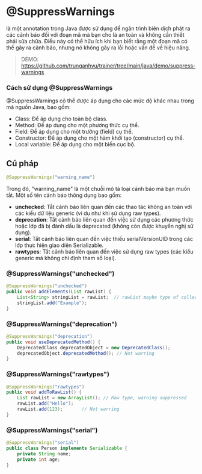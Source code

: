 # @SuppressWarnings 
là một annotation trong Java được sử dụng để ngăn trình biên dịch phát ra các cảnh báo đối với đoạn mã mà bạn cho là an toàn và không cần thiết phải sửa chữa. Điều này có thể hữu ích khi bạn biết rằng một đoạn mã có thể gây ra cảnh báo, nhưng nó không gây ra lỗi hoặc vấn đề về hiệu năng.
> DEMO: https://github.com/trunganhvu/trainer/tree/main/java/demo/suppress-warnings

### Cách sử dụng @SuppressWarnings
@SuppressWarnings có thể được áp dụng cho các mức độ khác nhau trong mã nguồn Java, bao gồm:

* Class: Để áp dụng cho toàn bộ class.
* Method: Để áp dụng cho một phương thức cụ thể.
* Field: Để áp dụng cho một trường (field) cụ thể.
* Constructor: Để áp dụng cho một hàm khởi tạo (constructor) cụ thể.
* Local variable: Để áp dụng cho một biến cục bộ.

## Cú pháp
```java
@SuppressWarnings("warning_name")
```
Trong đó, "warning_name" là một chuỗi mô tả loại cảnh báo mà bạn muốn tắt. Một số tên cảnh báo thông dụng bao gồm:

* **unchecked**: Tắt cảnh báo liên quan đến các thao tác không an toàn với các kiểu dữ liệu generic (ví dụ như khi sử dụng raw types).
* **deprecation**: Tắt cảnh báo liên quan đến việc sử dụng các phương thức hoặc lớp đã bị đánh dấu là deprecated (không còn được khuyến nghị sử dụng).
* **serial**: Tắt cảnh báo liên quan đến việc thiếu serialVersionUID trong các lớp thực hiện giao diện Serializable.
* **rawtypes**: Tắt cảnh báo liên quan đến việc sử dụng raw types (các kiểu generic mà không chỉ định tham số loại).

### @SuppressWarnings("unchecked")
```java
@SuppressWarnings("unchecked")
public void addElements(List rawList) {
    List<String> stringList = rawList;  // rawList maybe type of collection problems. Not warring
    stringList.add("Example");
}
```
### @SuppressWarnings("deprecation")
```java
@SuppressWarnings("deprecation")
public void useDeprecatedMethod() {
    DeprecatedClass deprecatedObject = new DeprecatedClass();                   // Not warring
    deprecatedObject.deprecatedMethod(); // Not warring
}
```

### @SuppressWarnings("rawtypes")

```java
@SuppressWarnings("rawtypes")
public void addToRawList() {
    List rawList = new ArrayList(); // Raw type, warning suppressed
    rawList.add("Hello");
    rawList.add(123);       // Not warring
}
```

### @SuppressWarnings("serial")
```java
@SuppressWarnings("serial")
public class Person implements Serializable {
    private String name;
    private int age;
}
```


 
